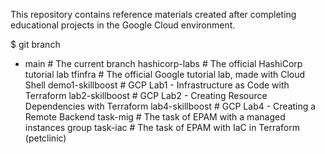 This repository contains reference materials created after completing educational projects in the Google Cloud environment.

$ git branch
* main              # The current branch
  hashicorp-labs    # The official HashiCorp tutorial lab
  tfinfra           # The official Google tutorial lab, made with Cloud Shell
  demo1-skillboost  # GCP Lab1 - Infrastructure as Code with Terraform 
  lab2-skillboost   # GCP Lab2 - Creating Resource Dependencies with Terraform 
  lab4-skillboost   # GCP Lab4 - Creating a Remote Backend
  task-mig          # The task of EPAM with a managed instances group
  task-iac          # The task of EPAM with IaC in Terraform (petclinic)